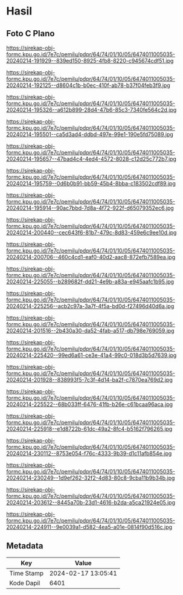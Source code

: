 # Hasil

## Foto C Plano

https://sirekap-obj-formc.kpu.go.id/7e7c/pemilu/pdpr/64/74/01/10/05/6474011005035-20240214-191929--839ed150-8925-4fb8-8220-c945674cdf51.jpg

https://sirekap-obj-formc.kpu.go.id/7e7c/pemilu/pdpr/64/74/01/10/05/6474011005035-20240214-192125--d8604c1b-b0ec-410f-ab78-b37f04feb3f9.jpg

https://sirekap-obj-formc.kpu.go.id/7e7c/pemilu/pdpr/64/74/01/10/05/6474011005035-20240214-195326--a612b899-28d4-47b6-85c3-7340fe564c2d.jpg

https://sirekap-obj-formc.kpu.go.id/7e7c/pemilu/pdpr/64/74/01/10/05/6474011005035-20240214-195501--ca5d3ad4-ddbd-497e-99e1-190e5fd75089.jpg

https://sirekap-obj-formc.kpu.go.id/7e7c/pemilu/pdpr/64/74/01/10/05/6474011005035-20240214-195657--47bad4c4-4ed4-4572-8028-c12d25c772b7.jpg

https://sirekap-obj-formc.kpu.go.id/7e7c/pemilu/pdpr/64/74/01/10/05/6474011005035-20240214-195759--0d6b0b91-bb59-45b4-8bba-c183502cdf89.jpg

https://sirekap-obj-formc.kpu.go.id/7e7c/pemilu/pdpr/64/74/01/10/05/6474011005035-20240214-195914--90ac7bbd-7d8a-4f72-922f-d65079352ec6.jpg

https://sirekap-obj-formc.kpu.go.id/7e7c/pemilu/pdpr/64/74/01/10/05/6474011005035-20240214-200440--cec643f6-81b7-479c-8d83-459e6c9ee10d.jpg

https://sirekap-obj-formc.kpu.go.id/7e7c/pemilu/pdpr/64/74/01/10/05/6474011005035-20240214-200706--460c4cd1-eaf0-40d2-aac8-872efb7589ea.jpg

https://sirekap-obj-formc.kpu.go.id/7e7c/pemilu/pdpr/64/74/01/10/05/6474011005035-20240214-225055--b289682f-dd21-4e9b-a83a-e945aafc1b95.jpg

https://sirekap-obj-formc.kpu.go.id/7e7c/pemilu/pdpr/64/74/01/10/05/6474011005035-20240214-225256--acb2c97a-3a7f-4f5a-bd0d-f27496d40d6a.jpg

https://sirekap-obj-formc.kpu.go.id/7e7c/pemilu/pdpr/64/74/01/10/05/6474011005035-20240214-201516--2b430a30-da52-4fab-a517-db798e769059.jpg

https://sirekap-obj-formc.kpu.go.id/7e7c/pemilu/pdpr/64/74/01/10/05/6474011005035-20240214-225420--99ed6a61-ce3e-41a4-99c0-018d3b5d7639.jpg

https://sirekap-obj-formc.kpu.go.id/7e7c/pemilu/pdpr/64/74/01/10/05/6474011005035-20240214-201928--838993f5-7c3f-4d14-ba2f-c7870ea769d2.jpg

https://sirekap-obj-formc.kpu.go.id/7e7c/pemilu/pdpr/64/74/01/10/05/6474011005035-20240214-225522--68b033ff-6476-41fb-b26e-c61bcaa96aca.jpg

https://sirekap-obj-formc.kpu.go.id/7e7c/pemilu/pdpr/64/74/01/10/05/6474011005035-20240214-225918--e1d8722b-61dc-49a2-8fc4-b5162f796265.jpg

https://sirekap-obj-formc.kpu.go.id/7e7c/pemilu/pdpr/64/74/01/10/05/6474011005035-20240214-230112--8753e054-f76c-4333-9b39-d1c11afb854e.jpg

https://sirekap-obj-formc.kpu.go.id/7e7c/pemilu/pdpr/64/74/01/10/05/6474011005035-20240214-230249--1d9ef262-32f2-4d83-80c8-9cba11b9b34b.jpg

https://sirekap-obj-formc.kpu.go.id/7e7c/pemilu/pdpr/64/74/01/10/05/6474011005035-20240214-203612--8445a70b-23d1-4616-b2da-a5ca21924e05.jpg

https://sirekap-obj-formc.kpu.go.id/7e7c/pemilu/pdpr/64/74/01/10/05/6474011005035-20240214-224911--9e0039a1-d582-4ea5-a01e-0814f90d516c.jpg


## Metadata

| Key        | Value               |
| ---------- | ------------------- |
| Time Stamp | 2024-02-17 13:05:41 |
| Kode Dapil | 6401                |



